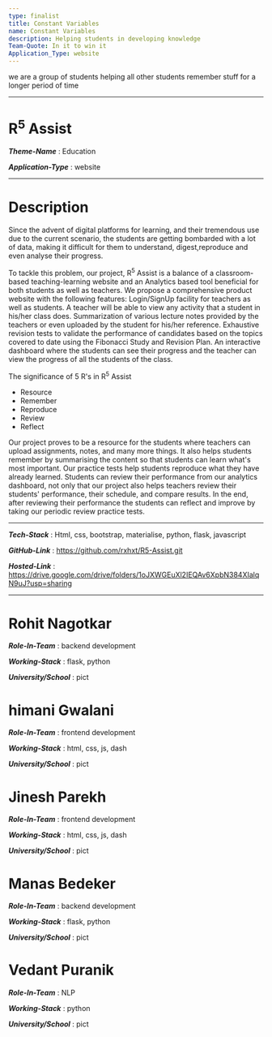```yaml
---
type: finalist                   
title: Constant Variables
name: Constant Variables
description: Helping students in developing knowledge
Team-Quote: In it to win it
Application_Type: website
---
```


we are a group of students helping all other students remember stuff for a longer period of time

---

# R<sup>5</sup> Assist

_**Theme-Name**_ : Education

_**Application-Type**_ :   website

---

# Description

Since the advent of digital platforms for learning, and their tremendous use due to the current scenario, the students are getting bombarded with a lot of data, making it difficult for them to understand, digest,reproduce and even analyse their progress.

 To tackle this problem, our project, R<sup>5</sup> Assist is a balance of a classroom-based teaching-learning website and an Analytics based tool beneficial for both students as well as teachers. We propose a comprehensive product website with the following features:
Login/SignUp facility for teachers as well as students. A teacher will be able to view any activity that a student in his/her class does.
Summarization of various lecture notes provided by the teachers or even uploaded by the student for his/her reference.
Exhaustive revision tests to validate the performance of candidates based on the topics covered to date using the Fibonacci Study and Revision Plan.
An interactive dashboard where the students can see their progress and the teacher can view the progress of all the students of the class.

The significance of 5 R's in R<sup>5</sup> Assist 
- Resource
- Remember
- Reproduce
- Review
- Reflect


Our project proves to be a resource for the students where teachers can upload assignments, notes, and many more things.
It also helps students remember by summarising the content so that students can learn what's most important.
Our practice tests help students reproduce what they have already learned.
Students can review their performance from our analytics dashboard, not only that our project also helps teachers review their students' performance, their schedule, and compare results.
In the end, after reviewing their performance the students can reflect and improve by taking our periodic review practice tests.


---

_**Tech-Stack**_  :   Html, css, bootstrap, materialise, python, flask, javascript

_**GitHub-Link**_ :   https://github.com/rxhxt/R5-Assist.git

_**Hosted-Link**_ :   https://drive.google.com/drive/folders/1oJXWGEuXl2IEQAv6XpbN384XIalqN9uJ?usp=sharing


---


# Rohit Nagotkar

_**Role-In-Team**_  : backend development

_**Working-Stack**_ : flask, python

_**University/School**_ : pict


# himani Gwalani

_**Role-In-Team**_  : frontend development

_**Working-Stack**_ : html, css, js, dash

_**University/School**_ : pict



# Jinesh Parekh

_**Role-In-Team**_  : frontend development

_**Working-Stack**_ : html, css, js, dash

_**University/School**_ : pict



# Manas Bedeker

_**Role-In-Team**_  : backend development

_**Working-Stack**_ : flask, python

_**University/School**_ : pict


# Vedant Puranik

_**Role-In-Team**_  : NLP

_**Working-Stack**_ :  python

_**University/School**_ : pict

